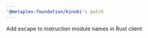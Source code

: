 ```yaml
---
'@metaplex-foundation/kinobi': patch
---
```


Add escape to instruction module names in Rust client
